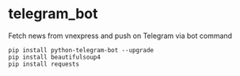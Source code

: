 # telegram_bot
Fetch news from vnexpress and push on Telegram via bot command

````
pip install python-telegram-bot --upgrade
pip install beautifulsoup4
pip install requests
````

